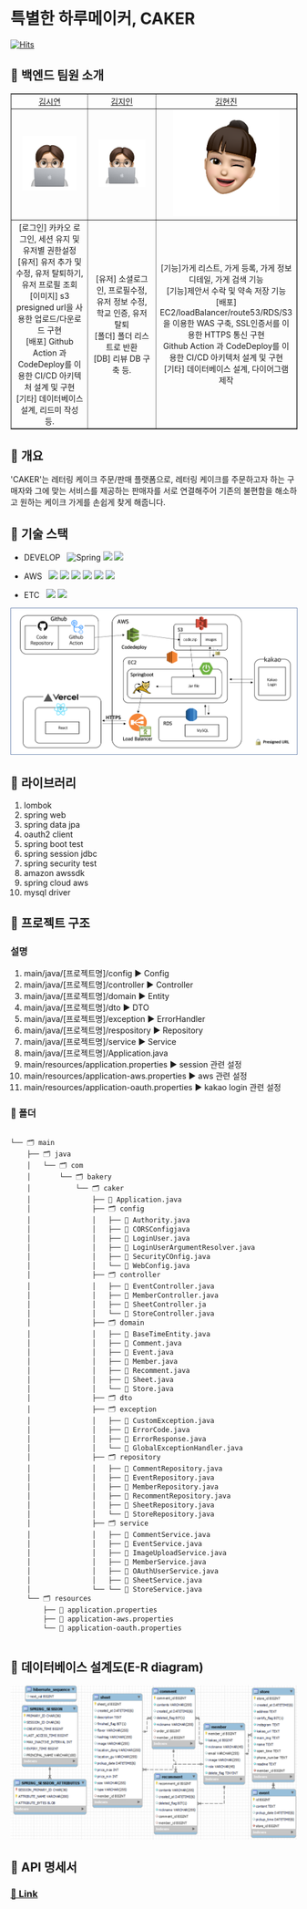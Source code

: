 # 특별한 하루메이커, CAKER 

[![Hits](https://hits.seeyoufarm.com/api/count/incr/badge.svg?url=https%3A%2F%2Fgithub.com%2FBakery-EFUB%2FBakery-Back&count_bg=%23FF7B72&title_bg=%23555555&icon=&icon_color=%23E7E7E7&title=hits&edge_flat=false)](https://hits.seeyoufarm.com)

## 🍏 백엔드 팀원 소개

<table border="1" cellspacing="0" cellpadding="0" width="90%">
    <tr width="100%">
        <td width="30%" align="center"><a href= "https://github.com/siyeonkm">김시연</a></td>
        <td width="30%" align="center"><a href= "https://github.com/kji-dec">김지인</a></td>
        <td width="30%" align="center"><a href= "https://github.com/gimkuku">김현진</a></td>
    </tr>
    <tr width="100%">
        <td width="30%" align="center"><img src = "https://github.com/MINJU-KIMmm/GitHubTest/blob/main/image/porkProfile/KimSiyeon.jpeg" width="80%"/></td>
        <td width="30%" align="center"><img src = "https://github.com/MINJU-KIMmm/GitHubTest/blob/main/image/porkProfile/KimSiyeon.jpeg" width="80%"/></td>
        <td width="30%" align="center"><img src = "https://github.com/Bakery-EFUB/Bakery-Back/blob/develop/hjkim.png" width="80%"/></td>
    </tr>
    <tr width="100%">
       <td width="30%" align="center">[로그인] 카카오 로그인, 세션 유지 및 유저별 권한설정 </br> [유저] 유저 추가 및 수정, 유저 탈퇴하기, 유저 프로필 조회 </br> [이미지] s3 presigned url을 사용한 업로드/다운로드 구현 </br> [배포] Github Action 과 CodeDeploy를 이용한 CI/CD 아키텍처 설계 및 구현 </br> [기타] 데이터베이스 설계, 리드미 작성 등.</td>
       <td width="30%" align="center">[유저] 소셜로그인, 프로필수정, 유저 정보 수정, 학교 인증, 유저 탈퇴 </br> [폴더] 폴더 리스트로 반환</br> [DB] 리뷰 DB 구축 등.</td>
       <td width="30%" align="center">[기능]가게 리스트, 가게 등록, 가게 정보 디테일, 가게 검색 기능 </br>[기능]제안서 수락 및 약속 저장 기능</br>[배포] EC2/loadBalancer/route53/RDS/S3을 이용한 WAS 구축, SSL인증서를 이용한 HTTPS 통신 구현</br> Github Action 과 CodeDeploy를 이용한 CI/CD 아키텍처 설계 및 구현</br> [기타] 데이터베이스 설계, 다이어그램 제작</td>
   </tr>
</table>


## 🍰 개요
'CAKER'는 레터링 케이크 주문/판매 플랫폼으로, 레터링 케이크를 주문하고자 하는 구매자와 그에 맞는 서비스를 제공하는 판매자를 서로 연결해주어 기존의 불편함을 해소하고 원하는 케이크 가게를 손쉽게 찾게 해줍니다.

## 🍰 기술 스택    
- DEVELOP &nbsp; 
![Spring](https://img.shields.io/badge/Spring-6DB33F?style=round-square&logo=Spring&logoColor=white) <img src="https://img.shields.io/badge/MySQL-4479A1?style=flat-square&logo=MySQL&logoColor=white"/> <img src="https://img.shields.io/badge/Kakao-FFCD00?style=flat-square&logo=Kakao&logoColor=white"/>

- AWS &nbsp;
<img src="https://img.shields.io/badge/Amazon AWS-232F3E?style=flat-square&logo=Amazon%20AWS&logoColor=white"/> <img src="https://img.shields.io/badge/Amazon S3-569A31?style=flat-square&logo=AmazonS3&logoColor=white"/> <img src="https://img.shields.io/badge/Amazon EC2-FF9900?style=flat-square&logo=Amazon EC2&logoColor=white"/> <img src="https://img.shields.io/badge/Amazon RDS-527FFF?style=flat-square&logo=Amazon RDS&logoColor=white"/> <img src="https://img.shields.io/badge/Amazon LoadBalancer-E68B49?style=flat-square&logo=Amazon LoadBalancer&logoColor=white"/> <img src="https://img.shields.io/badge/Amazon CodeDeploy-7D9B4B?style=flat-square&logo=Amazon CodeDeploy&logoColor=white"/>

- ETC &nbsp; 
<img src="https://img.shields.io/badge/Postman-FF6C37?style=flat-square&logo=Postman&logoColor=white"/> <img src="https://img.shields.io/badge/GitHub -181717?style=flat-square&logo=GitHub&logoColor=white"/></br>

<img src="https://github.com/Bakery-EFUB/Bakery-Back/blob/develop/BakeryArchitectureDiagram.png"/>

## 🍰 라이브러리
1. lombok
2. spring web
3. spring data jpa
4. oauth2 client
5. spring boot test
6. spring session jdbc
7. spring security test
8. amazon awssdk
9. spring cloud aws
10. mysql driver

## 🍰 프로젝트 구조

### 설명
1. main/java/[프로젝트명]/config ▶️ Config
2. main/java/[프로젝트명]/controller ▶ Controller
3. main/java/[프로젝트명]/domain ▶️ Entity
4. main/java/[프로젝트명]/dto ▶️ DTO
5. main/java/[프로젝트명]/exception ▶️ ErrorHandler
6. main/java/[프로젝트명]/respository ▶️ Repository
7. main/java/[프로젝트명]/service ▶️ Service
8. main/java/[프로젝트명]/Application.java
9. main/resources/application.properties ▶️ session 관련 설정
10. main/resources/application-aws.properties ▶️ aws 관련 설정
11. main/resources/application-oauth.properties ▶️ kakao login 관련 설정

### 🍰 폴더 
<pre>
<code>
└── 🗂 main
    ├── 🗂 java
    │   └── 🗂 com
    │       └── 🗂 bakery
    │           └── 🗂 caker
    │               ├── 📑 Application.java
    │               ├── 🗂 config
    │               │   ├── 📑 Authority.java
    │               │   ├── 📑 CORSConfigjava
    │               │   ├── 📑 LoginUser.java
    │               │   ├── 📑 LoginUserArgumentResolver.java
    │               │   ├── 📑 SecurityCOnfig.java
    │               │   └── 📑 WebConfig.java
    │               ├── 🗂 controller
    │               │   ├── 📑 EventController.java
    │               │   ├── 📑 MemberController.java
    │               │   ├── 📑 SheetController.ja
    │               │   └── 📑 StoreController.java
    │               ├── 🗂 domain
    │               │   ├── 📑 BaseTimeEntity.java
    │               │   ├── 📑 Comment.java
    │               │   ├── 📑 Event.java
    │               │   ├── 📑 Member.java
    │               │   ├── 📑 Recomment.java
    │               │   ├── 📑 Sheet.java
    │               │   └── 📑 Store.java
    │               ├── 🗂 dto
    │               ├── 🗂 exception
    │               │   ├── 📑 CustomException.java
    │               │   ├── 📑 ErrorCode.java
    │               │   ├── 📑 ErrorResponse.java
    │               │   └── 📑 GlobalExceptionHandler.java
    │               ├── 🗂 repository
    │               │   ├── 📑 CommentRepository.java
    │               │   ├── 📑 EventRepository.java
    │               │   ├── 📑 MemberRepository.java
    │               │   ├── 📑 RecommentRepository.java
    │               │   ├── 📑 SheetRepository.java
    │               │   └── 📑 StoreRepository.java
    │               ├── 🗂 service
    │               │   ├── 📑 CommentService.java
    │               │   ├── 📑 EventService.java
    │               │   ├── 📑 ImageUploadService.java
    │               │   ├── 📑 MemberService.java
    │               │   ├── 📑 OAuthUserService.java
    │               │   ├── 📑 SheetService.java
    │               └── └── 📑 StoreService.java
    └── 🗂 resources
        ├── 📑 application.properties
        ├── 📑 application-aws.properties
        └── 📑 application-oauth.properties
</code>
</pre>


## 🍰 데이터베이스 설계도(E-R diagram)
<img src = "https://github.com/Bakery-EFUB/Bakery-Back/blob/develop/erd-diagram.PNG"/>

## 🍰 API 명세서
### [🔗 Link](https://www.notion.so/efub/API-6461422a295b47ee831e14a51340c2a0)


